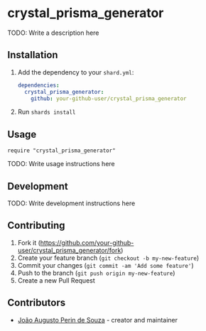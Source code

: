# crystal_prisma_generator

TODO: Write a description here

## Installation

1. Add the dependency to your `shard.yml`:

   ```yaml
   dependencies:
     crystal_prisma_generator:
       github: your-github-user/crystal_prisma_generator
   ```

2. Run `shards install`

## Usage

```crystal
require "crystal_prisma_generator"
```

TODO: Write usage instructions here

## Development

TODO: Write development instructions here

## Contributing

1. Fork it (<https://github.com/your-github-user/crystal_prisma_generator/fork>)
2. Create your feature branch (`git checkout -b my-new-feature`)
3. Commit your changes (`git commit -am 'Add some feature'`)
4. Push to the branch (`git push origin my-new-feature`)
5. Create a new Pull Request

## Contributors

- [João Augusto Perin de Souza](https://github.com/your-github-user) - creator and maintainer
